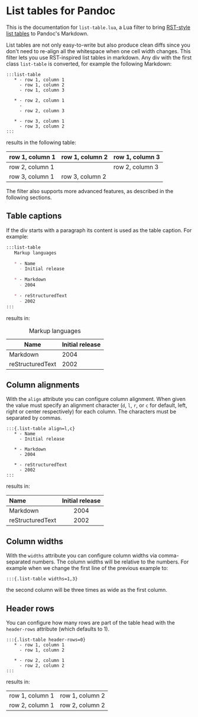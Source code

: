 # List tables for Pandoc

This is the documentation for `list-table.lua`, a Lua filter
to bring [RST-style list tables] to Pandoc's Markdown.

List tables are not only easy-to-write but also produce clean
diffs since you don't need to re-align all the whitespace when
one cell width changes. This filter lets you use RST-inspired
list tables in markdown. Any div with the first class `list-table`
is converted, for example the following Markdown:

```
:::list-table
   * - row 1, column 1
     - row 1, column 2
     - row 1, column 3

   * - row 2, column 1
     -
     - row 2, column 3

   * - row 3, column 1
     - row 3, column 2
:::
```

results in the following table:

| row 1, column 1 | row 1, column 2 | row 1, column 3 |
|-----------------|-----------------|-----------------|
| row 2, column 1 |                 | row 2, column 3 |
| row 3, column 1 | row 3, column 2 |                 |

The filter also supports more advanced features,
as described in the following sections.

[RST-style list tables]: https://docutils.sourceforge.io/docs/ref/rst/directives.html#list-table

## Table captions

If the div starts with a paragraph its content is used as the table caption.
For example:

```markdown
:::list-table
   Markup languages

   * - Name
     - Initial release

   * - Markdown
     - 2004

   * - reStructuredText
     - 2002
:::
```

results in:

<!-- HTML because GFM does not support table captions -->
<table>
<caption>Markup languages</caption>
<thead>
<tr>
<th>Name</th>
<th>Initial release</th>
</tr>
</thead>
<tbody>
<tr>
<td>Markdown</td>
<td>2004</td>
</tr>
<tr>
<td>reStructuredText</td>
<td>2002</td>
</tr>
</tbody>
</table>

## Column alignments

With the `align` attribute you can configure column alignment. When given the
value must specify an alignment character (`d`, `l`, `r`, or `c` for default,
left, right or center respectively) for each column. The characters must be
separated by commas.

```
:::{.list-table align=l,c}
   * - Name
     - Initial release

   * - Markdown
     - 2004

   * - reStructuredText
     - 2002
:::
```

results in:

| Name             | Initial release |
|:-----------------|:---------------:|
| Markdown         |      2004       |
| reStructuredText |      2002       |

## Column widths

With the `widths` attribute you can configure column widths via
comma-separated numbers. The column widths will be relative to the numbers.
For example when we change the first line of the previous example to:

```
:::{.list-table widths=1,3}
```

the second column will be three times as wide as the first column.

<!-- no demo because GFM does not support inline CSS -->

## Header rows

You can configure how many rows are part of the table head
with the `header-rows` attribute (which defaults to 1).

```
:::{.list-table header-rows=0}
   * - row 1, column 1
     - row 1, column 2

   * - row 2, column 1
     - row 2, column 2
:::
```

results in:

<table>
<tbody>
<tr>
<td>row 1, column 1</td>
<td>row 1, column 2</td>
</tr>
<tr>
<td>row 2, column 1</td>
<td>row 2, column 2</td>
</tr>
</tbody>
</table>
